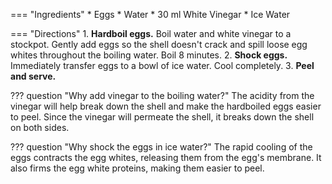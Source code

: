 === "Ingredients"
    * Eggs
    * Water
    * 30 ml White Vinegar
    * Ice Water

=== "Directions"
    1. **Hardboil eggs.** Boil water and white vinegar to a stockpot. Gently add eggs so the shell doesn't crack and spill loose egg whites throughout the boiling water. Boil 8 minutes.
    2. **Shock eggs.** Immediately transfer eggs to a bowl of ice water. Cool completely.
    3. **Peel and serve.**

??? question "Why add vinegar to the boiling water?"
    The acidity from the vinegar will help break down the shell and make the hardboiled eggs easier to peel. Since the vinegar will permeate the shell, it breaks down the shell on both sides.

??? question "Why shock the eggs in ice water?"
    The rapid cooling of the eggs contracts the egg whites, releasing them from the egg's membrane. It also firms the egg white proteins, making them easier to peel.
